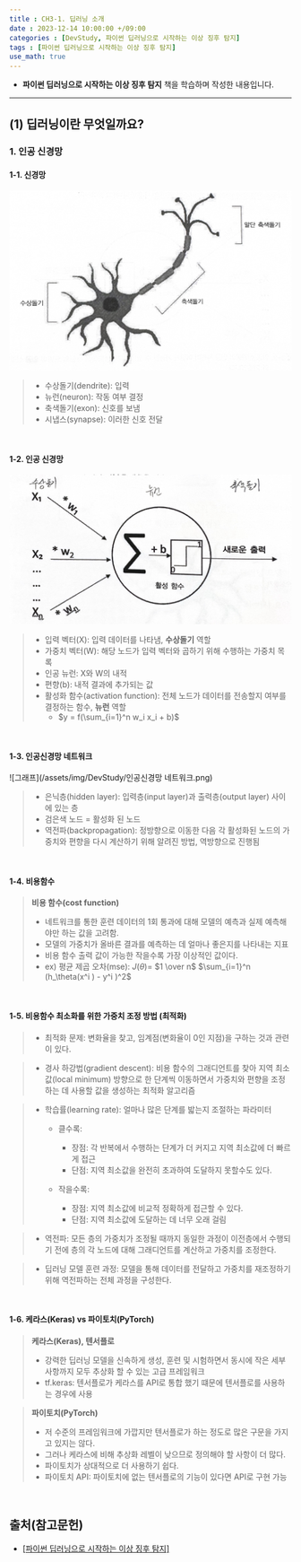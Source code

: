 ```yaml
---
title : CH3-1. 딥러닝 소개
date : 2023-12-14 10:00:00 +/09:00
categories : [DevStudy, 파이썬 딥러닝으로 시작하는 이상 징후 탐지]
tags : [파이썬 딥러닝으로 시작하는 이상 징후 탐지] 
use_math: true
---
```


* **파이썬 딥러닝으로 시작하는 이상 징후 탐지** 책을 학습하며 작성한 내용입니다.

----


## (1) 딥러닝이란 무엇일까요?

### 1. 인공 신경망

#### 1-1. 신경망
![그래프](/assets/img/DevStudy/신경망.png)

> - 수상돌기(dendrite): 입력
> - 뉴런(neuron): 작동 여부 결정
> - 축색돌기(exon): 신호를 보냄
> - 시냅스(synapse): 이러한 신호 전달

&nbsp;


#### 1-2. 인공 신경망

![그래프](/assets/img/DevStudy/인공신경망.png)

> - 입력 벡터(X): 입력 데이터를 나타냄, **수상돌기** 역할
> - 가중치 벡터(W): 해당 노드가 입력 벡터와 곱하기 위해 수행하는 가중치 목록
> - 인공 뉴런: X와 W의 내적
> - 편향(b): 내적 결과에 추가되는 값
> - 활성화 함수(activation function): 전체 노드가 데이터를 전송할지 여부를 결정하는 함수, **뉴런** 역할
> 	- $y = f(\sum_{i=1}^n w_i x_i + b)$


&nbsp;

#### 1-3. 인공신경망 네트워크

![그래프](/assets/img/DevStudy/인공신경망 네트워크.png)

> - 은닉층(hidden layer): 입력층(input layer)과 출력층(output layer) 사이에 있는 층
> - 검은색 노드 = 활성화 된 노드
> - 역전파(backpropagation): 정방향으로 이동한 다음 각 활성화된 노드의 가중치와 편향을 다시 계산하기 위해 알려진 방법, 역방향으로 진행됨

&nbsp;
#### 1-4. 비용함수

> **비용 함수(cost function)**
> - 네트워크를 통한 훈련 데이터의 1회 통과에 대해 모델의 예측과 실제 예측해야만 하는 값을 고려함. 
> - 모델의 가중치가 올바른 결과를 예측하는 데 얼마나 좋은지를 나타내는 지표
> - 비용 함수 출력 값이 가능한 작을수록 가장 이상적인 값이다.
> - ex) 평균 제곱 오차(mse): $J(\theta) =$ $1 \over n$ $\sum_{i=1}^n (h_\theta(x^i ) - y^i )^2$

&nbsp;
#### 1-5. 비용함수 최소화를 위한 가중치 조정 방법 (최적화)

> - 최적화 문제: 변화율을 찾고, 임계점(변화율이 0인 지점)을 구하는 것과 관련이 있다.
&nbsp;

> - 경사 하강법(gradient descent): 비용 함수의 그래디언트를 찾아 지역 최소값(local minimum) 방향으로 한 단계씩 이동하면서 가중치와 편향을 조정하는 데 사용할 값을 생성하는 최적화 알고리즘
&nbsp;

> - 학습률(learning rate): 얼마나 많은 단계를 밟는지 조절하는 파라미터
> 	- 클수록: 
> 		- 장점: 각 반복에서 수행하는 단계가 더 커지고 지역 최소값에 더 빠르게 접근
> 		- 단점: 지역 최소값을 완전히 초과하여 도달하지 못할수도 있다.
>
> 	- 작을수록: 
> 		- 장점: 지역 최소값에 비교적 정확하게 접근할 수 있다.
> 		- 단점: 지역 최소값에 도달하는 데 너무 오래 걸림
&nbsp;

> - 역전파: 모든 층의 가중치가 조정될 때까지 동일한 과정이 이전층에서 수행되기 전에 층의 각 노드에 대해 그래디언트를 계산하고 가중치를 조정한다.
&nbsp;

> - 딥러닝 모델 훈련 과정: 모델을 통해 데이터를 전달하고 가중치를 재조정하기 위해 역전파하는 전체 과정을 구성한다.

&nbsp;
#### 1-6. 케라스(Keras) vs 파이토치(PyTorch)

> **케라스(Keras), 텐서플로**
> - 강력한 딥러닝 모델을 신속하게 생성, 훈련 및 시험하면서 동시에 작은 세부사항까지 모두 추상화 할 수 있는 고급 프레임워크
> - tf.keras: 텐서플로가 케라스를 API로 통합 했기 떄문에 텐서플로를 사용하는 경우에 사용
&nbsp;

> **파이토치(PyTorch)**
> - 저 수준의 프레임워크에 가깝지만 텐서플로가 하는 정도로 많은 구문을 가지고 있지는 않다.
> - 그러나 케라스에 비해 추상화 레벨이 낮으므로 정의해야 할 사항이 더 많다.
> - 파이토치가 상대적으로 더 사용하기 쉽다.
> - 파이토치 API: 파이토치에 없는 텐서플로의 기능이 있다면 API로 구현 가능

&nbsp;

## 출처(참고문헌)
* [[파이썬 딥러닝으로 시작하는 이상 징후 탐지]](https://product.kyobobook.co.kr/detail/S000001732457)

&nbsp;